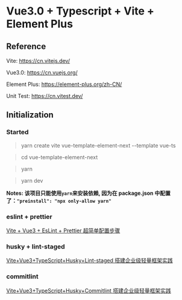 # Vue3.0 + Typescript + Vite + Element Plus

## Reference

Vite: https://cn.vitejs.dev/

Vue3.0: https://cn.vuejs.org/

Element Plus: https://element-plus.org/zh-CN/

Unit Test: https://cn.vitest.dev/

## Initialization

### Started

> yarn create vite vue-template-element-next --template vue-ts

> cd vue-template-element-next

> yarn

> yarn dev

**Notes: 该项目只能使用`yarn`来安装依赖, 因为在 package.json 中配置了：`"preinstall": "npx only-allow yarn"`**

### eslint + prettier

[Vite + Vue3 + EsLint + Prettier 超简单配置步骤](https://segmentfault.com/a/1190000041954694)

### husky + lint-staged

[Vite+Vue3+TypeScript+Husky+Lint-staged 搭建企业级轻量框架实践](https://juejin.cn/post/7062906666487906317)

### commitlint

[Vite+Vue3+TypeScript+Husky+Commitlint 搭建企业级轻量框架实践](https://juejin.cn/post/7063700156130000904)
